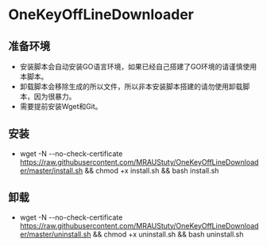 # OneKeyOffLineDownloader
## 准备环境
- 安装脚本会自动安装GO语言环境，如果已经自己搭建了GO环境的请谨慎使用本脚本。
- 卸载脚本会移除生成的所以文件，所以非本安装脚本搭建的请勿使用卸载脚本，因为很暴力。
- 需要提前安装Wget和Git。
## 安装
- wget -N --no-check-certificate https://raw.githubusercontent.com/MRAUStuty/OneKeyOffLineDownloader/master/install.sh && chmod +x install.sh && bash install.sh
## 卸载
- wget -N --no-check-certificate https://raw.githubusercontent.com/MRAUStuty/OneKeyOffLineDownloader/master/uninstall.sh && chmod +x uninstall.sh && bash uninstall.sh
